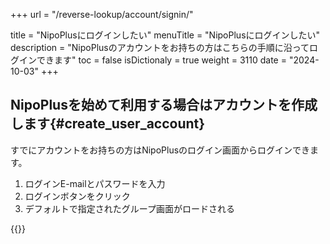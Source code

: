 +++
url = "/reverse-lookup/account/signin/"

title = "NipoPlusにログインしたい"
menuTitle = "NipoPlusにログインしたい"
description = "NipoPlusのアカウントをお持ちの方はこちらの手順に沿ってログインできます"
toc = false
isDictionaly = true
weight = 3110
date = "2024-10-03"
+++

## NipoPlusを始めて利用する場合はアカウントを作成します{#create_user_account}

すでにアカウントをお持ちの方はNipoPlusのログイン画面からログインできます。

1. ログインE-mailとパスワードを入力
2. ログインボタンをクリック
3. デフォルトで指定されたグループ画面がロードされる

{{<iTablet filename="img/signin" msg="E-mailとパスワードを入力してログインボタンポチッ" alice="shield">}}
